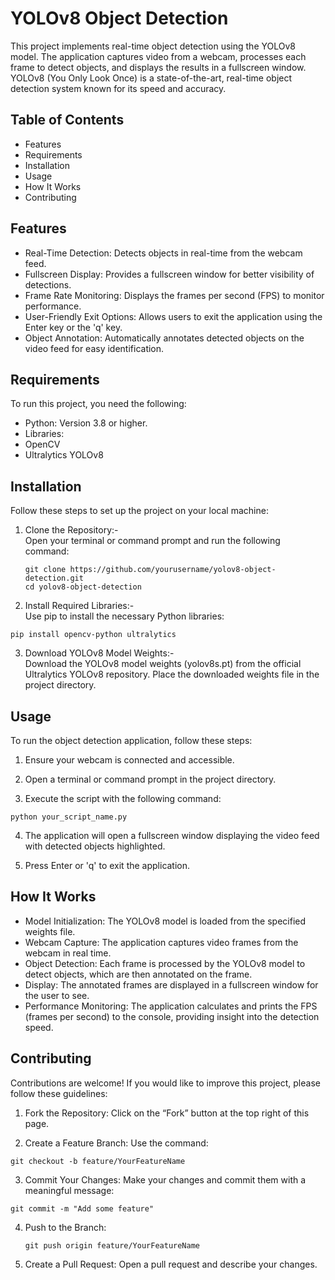 # YOLOv8 Object Detection #

This project implements real-time object detection using the YOLOv8 model. The application captures video from a webcam, processes each frame to detect objects, and displays the results in a fullscreen window. YOLOv8 (You Only Look Once) is a state-of-the-art, real-time object detection system known for its speed and accuracy.

## Table of Contents
- Features
- Requirements
- Installation
- Usage
- How It Works
- Contributing

## Features
  
- Real-Time Detection: Detects objects in real-time from the webcam feed.
- Fullscreen Display: Provides a fullscreen window for better visibility of detections.
- Frame Rate Monitoring: Displays the frames per second (FPS) to monitor performance.
- User-Friendly Exit Options: Allows users to exit the application using the Enter key or the 'q' key.
- Object Annotation: Automatically annotates detected objects on the video feed for easy identification.

## Requirements
To run this project, you need the following:

- Python: Version 3.8 or higher.
- Libraries:
- OpenCV
- Ultralytics YOLOv8

## Installation
Follow these steps to set up the project on your local machine:

1. Clone the Repository:-<br>
Open your terminal or command prompt and run the following command:

     ```
     git clone https://github.com/yourusername/yolov8-object-detection.git
     cd yolov8-object-detection
    ```

2. Install Required Libraries:-<br>
Use pip to install the necessary Python libraries:

  ```
  pip install opencv-python ultralytics
  ```
3. Download YOLOv8 Model Weights:-<br>
Download the YOLOv8 model weights (yolov8s.pt) from the official Ultralytics YOLOv8 repository. Place the downloaded weights file in the project directory.

## Usage
To run the object detection application, follow these steps:

 1. Ensure your webcam is connected and accessible.

 2. Open a terminal or command prompt in the project directory.

 3. Execute the script with the following command:

   ```
   python your_script_name.py
   ```


 4. The application will open a fullscreen window displaying the video feed with detected objects highlighted.

 5. Press Enter or 'q' to exit the application.

## How It Works ##
- Model Initialization: The YOLOv8 model is loaded from the specified weights file.
- Webcam Capture: The application captures video frames from the webcam in real time.
- Object Detection: Each frame is processed by the YOLOv8 model to detect objects, which are then annotated on the frame.
- Display: The annotated frames are displayed in a fullscreen window for the user to see.
- Performance Monitoring: The application calculates and prints the FPS (frames per second) to the console, providing insight into the detection speed.

## Contributing

Contributions are welcome! If you would like to improve this project, please follow these guidelines:

 1. Fork the Repository: Click on the “Fork” button at the top right of this page.

 2. Create a Feature Branch: Use the command:
   ````
   git checkout -b feature/YourFeatureName
   ````
 3. Commit Your Changes: Make your changes and commit them with a meaningful message:
   ````
   git commit -m "Add some feature"
   ````
 4. Push to the Branch:

    ````
    git push origin feature/YourFeatureName
    ````
5. Create a Pull Request: Open a pull request and describe your changes.
